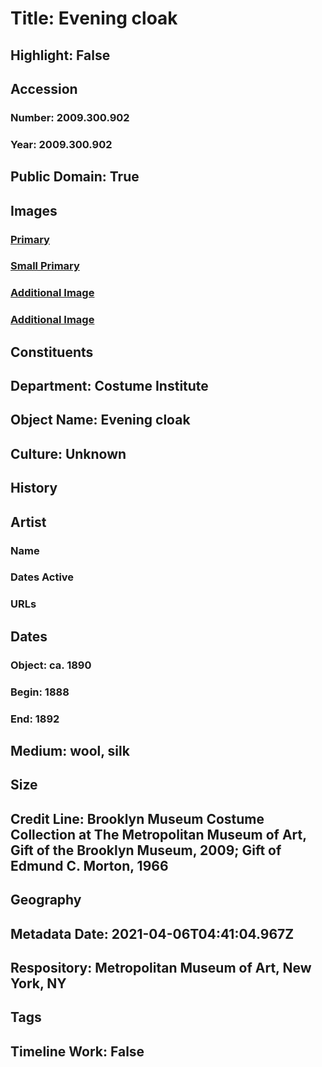 # Title: Evening cloak
## Highlight: False
## Accession
### Number: 2009.300.902
### Year: 2009.300.902
## Public Domain: True
## Images
### [Primary](https://images.metmuseum.org/CRDImages/ci/original/66.158_front_CP4.jpg)
### [Small Primary](https://images.metmuseum.org/CRDImages/ci/web-large/66.158_front_CP4.jpg)
### [Additional Image](https://images.metmuseum.org/CRDImages/ci/original/66.158_front_detail_CP4.jpg)
### [Additional Image](https://images.metmuseum.org/CRDImages/ci/original/66.158_back_CP4.jpg)
## Constituents
## Department: Costume Institute
## Object Name: Evening cloak
## Culture: Unknown
## History
## Artist
### Name
### Dates Active
### URLs
## Dates
### Object: ca. 1890
### Begin: 1888
### End: 1892
## Medium: wool, silk
## Size
## Credit Line: Brooklyn Museum Costume Collection at The Metropolitan Museum of Art, Gift of the Brooklyn Museum, 2009; Gift of Edmund C. Morton, 1966
## Geography
## Metadata Date: 2021-04-06T04:41:04.967Z
## Respository: Metropolitan Museum of Art, New York, NY
## Tags
## Timeline Work: False